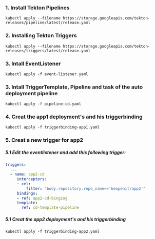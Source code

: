 ### 1. Install Tekton Pipelines
    kubectl apply --filename https://storage.googleapis.com/tekton-releases/pipeline/latest/release.yaml

### 2. Installing Tekton Triggers
    kubectl apply --filename https://storage.googleapis.com/tekton-releases/triggers/latest/release.yaml

### 3. Intall EventListener
    kubectl apply -f event-listener.yaml

### 3. Intall TriggerTemplate, Pipeline and task of the auto deployment pipeline
    kubectl apply -f pipeline-cd.yaml
    
### 4. Creat the app1 deployment's and his triggerbinding
    kubectl apply -f triggerbinding-app1.yaml
    
### 5. Creat a new trigger for app2
##### 5.1 Edit the eventlistener and add this following trigger:

```yaml
triggers:
  ...
  - name: app2-cd
     interceptors:
     - cel:
         filter: "body.repository.repo_name=='beopenit/app2'"
     bindings:
     - ref: app2-cd-binging
     template:
       ref: cd-template-pipeline
```    
##### 5.1 Creat the app2 deployment's and his triggerbinding
    kubectl apply -f triggerbinding-app2.yaml
